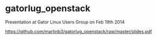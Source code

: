 gatorlug_openstack
==================

Presentation at Gator Linux Users Group on Feb 19th 2014

https://github.com/martinb3/gatorlug_openstack/raw/master/slides.pdf
